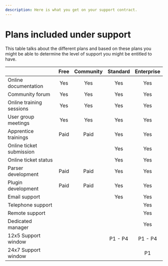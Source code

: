 ```yaml
---
description: Here is what you get on your support contract.
---
```


# Plans included under support

This table talks about the different plans and based on these plans you might be able to determine the level of support you might be entitled to have.

|  | Free | Community | Standard | Enterprise |
| :--- | :---: | :---: | :---: | :---: |
| Online documentation | Yes | Yes | Yes | Yes |
| Community forum | Yes | Yes | Yes | Yes |
| Online training sessions | Yes | Yes | Yes | Yes |
| User group meetings | Yes | Yes | Yes | Yes |
| Apprentice trainings | Paid | Paid | Yes | Yes |
| Online ticket submission |  |  | Yes | Yes |
| Online ticket status |  |  | Yes | Yes |
| Parser development | Paid | Paid | Yes | Yes |
| Plugin development | Paid | Paid | Yes | Yes |
| Email support |  |  | Yes | Yes |
| Telephone support |  |  |  | Yes |
| Remote support |  |  |  | Yes |
| Dedicated manager |  |  |  | Yes |
| 12x5 Support window |  |  | P1 - P4 | P1 - P4 |
| 24x7 Support window |  |  |  | P1 |



